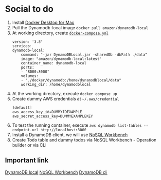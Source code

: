 # Social to do

1. Install [Docker Desktop for Mac](https://docs.docker.com/desktop/install/mac-install/)
2. Pull the Dynamodb-local image `docker pull amazon/dynamodb-local`
3. At working directory, create [`docker-compose.yml`](https://docs.aws.amazon.com/amazondynamodb/latest/developerguide/DynamoDBLocal.DownloadingAndRunning.html)
   ```
   version: '3.8'
   services:
   dynamodb-local:
       command: "-jar DynamoDBLocal.jar -sharedDb -dbPath ./data"
       image: "amazon/dynamodb-local:latest"
       container_name: dynamodb-local
       ports:
       - "8000:8000"
       volumes:
       - "./docker/dynamodb:/home/dynamodblocal/data"
       working_dir: /home/dynamodblocal
   ```
4. At the working directory, execute `docker compose up`
5. Create dummy AWS credentials at `~/.aws/credential`
   ```
   [default]
   aws_access_key_id=DUMMYIDEXAMPLE
   aws_secret_access_key=DUMMYEXAMPLEKEY
   ```
6. To test the running container, execute `aws dynamodb list-tables --endpoint-url http://localhost:8000`
7. Install a DynamoDB client, we will use [NoSQL Workbench](https://docs.aws.amazon.com/amazondynamodb/latest/developerguide/workbench.settingup.install.html)
8. Create Todo table and dummy todos via NoSQL Workbench - Operation builder or via CLI

## Important link

[DynamoDB local](https://docs.aws.amazon.com/amazondynamodb/latest/developerguide/DynamoDBLocal.UsageNotes.html)
[NoSQL Workbench](https://docs.aws.amazon.com/amazondynamodb/latest/developerguide/workbench.html)
[DynamoDB cli](https://awscli.amazonaws.com/v2/documentation/api/latest/reference/dynamodb/index.html)
